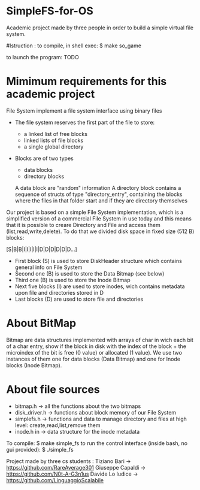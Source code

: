 # SimpleFS-for-OS

Academic project made by three people in order to build a simple virtual file system.

#Istruction :
to compile, in shell exec:
$ make so_game

to launch the program:
TODO

# Mimimum requirements for this academic project
 
 File System 
   implement a file system interface using binary files
   - The file system reserves the first part of the file
     to store:
     - a linked list of free blocks
     - linked lists of file blocks
     - a single global directory
     
   - Blocks are of two types
     - data blocks
     - directory blocks

     A data block are "random" information
     A directory block contains a sequence of
     structs of type "directory_entry",
     containing the blocks where the files in that folder start
     and if they are directory themselves
     
     
Our project is based on a simple File System implementation, 
which is a simplified version of a commercial File System  in use today and 
this means that it is possible to creare Directory and File and access them 
(list,read,write,delete). To do that we divided disk space in fixed size 
(512 B) blocks:

[S|B|B|I|I|I|I|I|D|D|D|D|D|D...]


- First block (S) is used to store DiskHeader structure which contains
general info on File System
- Second one (B) is used to store the Data Bitmap (see below)
- Third one (B) is used to store the Inode Bitmap 
- Next five blocks (I) are used to store inodes, wich contains metadata upon 
file and directories stored in D
- Last blocks (D) are used to  store file and directories
 
 
# About BitMap
Bitmap are data structures implemented with arrays of char in wich each bit
of a char entry, show if the block in disk with the index of 
the block + the microindex of the bit is free (0 value) or allocated (1 value).
We use two instances of them one for data blocks (Data Bitmap) and one for 
Inode blocks (Inode Bitmap).
 
# About file sources
- bitmap.h -> all the functions about the two bitmaps
- disk_driver.h -> functions about block memory of our File System 
- simplefs.h -> functions and data to manage directory and files at high level:
	create,read,list,remove them
- inode.h in ->  data structure for the inode metadata

To compile:
$ make simple_fs 
to run the control interface (inside bash, no gui provided):
$ ./simple_fs

Project made by three cs students :
 Tiziano Bari -> https://github.com/RareAverage301
 Giuseppe Capaldi -> https://github.com/N0t-A-G3n1us
 Davide Lo Iudice -> https://github.com/LinguaggioScalabile

